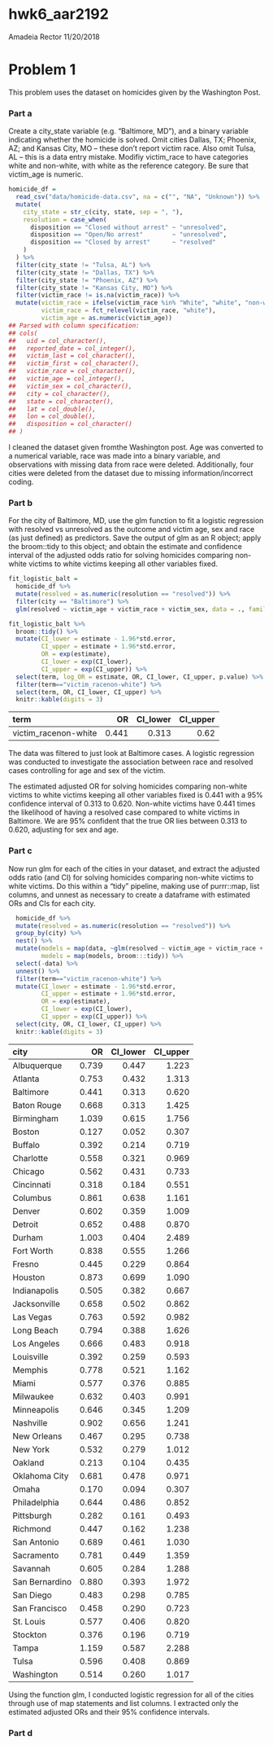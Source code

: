 hwk6\_aar2192
================
Amadeia Rector
11/20/2018

Problem 1
=========

This problem uses the dataset on homicides given by the Washington Post.

### Part a

Create a city\_state variable (e.g. “Baltimore, MD”), and a binary variable indicating whether the homicide is solved. Omit cities Dallas, TX; Phoenix, AZ; and Kansas City, MO – these don’t report victim race. Also omit Tulsa, AL – this is a data entry mistake. Modifiy victim\_race to have categories white and non-white, with white as the reference category. Be sure that victim\_age is numeric.

``` r
homicide_df = 
  read_csv("data/homicide-data.csv", na = c("", "NA", "Unknown")) %>%
  mutate(
    city_state = str_c(city, state, sep = ", "),
    resolution = case_when(
      disposition == "Closed without arrest" ~ "unresolved",
      disposition == "Open/No arrest"        ~ "unresolved",
      disposition == "Closed by arrest"      ~ "resolved"
    )
  ) %>% 
  filter(city_state != "Tulsa, AL") %>% 
  filter(city_state != "Dallas, TX") %>% 
  filter(city_state != "Phoenix, AZ") %>% 
  filter(city_state != "Kansas City, MO") %>% 
  filter(victim_race != is.na(victim_race)) %>% 
  mutate(victim_race = ifelse(victim_race %in% "White", "white", "non-white"),
         victim_race = fct_relevel(victim_race, "white"),
         victim_age = as.numeric(victim_age))
## Parsed with column specification:
## cols(
##   uid = col_character(),
##   reported_date = col_integer(),
##   victim_last = col_character(),
##   victim_first = col_character(),
##   victim_race = col_character(),
##   victim_age = col_integer(),
##   victim_sex = col_character(),
##   city = col_character(),
##   state = col_character(),
##   lat = col_double(),
##   lon = col_double(),
##   disposition = col_character()
## )
```

I cleaned the dataset given fromthe Washington post. Age was converted to a numerical variable, race was made into a binary variable, and observations with missing data from race were deleted. Additionally, four cities were deleted from the dataset due to missing information/incorrect coding.

### Part b

For the city of Baltimore, MD, use the glm function to fit a logistic regression with resolved vs unresolved as the outcome and victim age, sex and race (as just defined) as predictors. Save the output of glm as an R object; apply the broom::tidy to this object; and obtain the estimate and confidence interval of the adjusted odds ratio for solving homicides comparing non-white victims to white victims keeping all other variables fixed.

``` r
fit_logistic_balt =
  homicide_df %>% 
  mutate(resolved = as.numeric(resolution == "resolved")) %>% 
  filter(city == "Baltimore") %>% 
  glm(resolved ~ victim_age + victim_race + victim_sex, data = ., family = binomial())

fit_logistic_balt %>% 
  broom::tidy() %>% 
  mutate(CI_lower = estimate - 1.96*std.error,
         CI_upper = estimate + 1.96*std.error,
         OR = exp(estimate),
         CI_lower = exp(CI_lower),
         CI_upper = exp(CI_upper)) %>%
  select(term, log_OR = estimate, OR, CI_lower, CI_upper, p.value) %>% 
  filter(term=="victim_racenon-white") %>% 
  select(term, OR, CI_lower, CI_upper) %>% 
  knitr::kable(digits = 3)
```

| term                  |     OR|  CI\_lower|  CI\_upper|
|:----------------------|------:|----------:|----------:|
| victim\_racenon-white |  0.441|      0.313|       0.62|

The data was filtered to just look at Baltimore cases. A logistic regression was conducted to investigate the association between race and resolved cases controlling for age and sex of the victim.

The estimated adjusted OR for solving homicides comparing non-white victims to white victims keeping all other variables fixed is 0.441 with a 95% confidence interval of 0.313 to 0.620. Non-white victims have 0.441 times the likelihood of having a resolved case compared to white victims in Baltimore. We are 95% confident that the true OR lies between 0.313 to 0.620, adjusting for sex and age.

### Part c

Now run glm for each of the cities in your dataset, and extract the adjusted odds ratio (and CI) for solving homicides comparing non-white victims to white victims. Do this within a “tidy” pipeline, making use of purrr::map, list columns, and unnest as necessary to create a dataframe with estimated ORs and CIs for each city.

``` r
  homicide_df %>% 
  mutate(resolved = as.numeric(resolution == "resolved")) %>% 
  group_by(city) %>% 
  nest() %>% 
  mutate(models = map(data, ~glm(resolved ~ victim_age + victim_race + victim_sex, data = ., family = binomial())),
         models = map(models, broom:::tidy)) %>% 
  select(-data) %>% 
  unnest() %>% 
  filter(term=="victim_racenon-white") %>% 
  mutate(CI_lower = estimate - 1.96*std.error,
         CI_upper = estimate + 1.96*std.error,
         OR = exp(estimate),
         CI_lower = exp(CI_lower),
         CI_upper = exp(CI_upper)) %>%
  select(city, OR, CI_lower, CI_upper) %>% 
  knitr::kable(digits = 3)
```

| city           |     OR|  CI\_lower|  CI\_upper|
|:---------------|------:|----------:|----------:|
| Albuquerque    |  0.739|      0.447|      1.223|
| Atlanta        |  0.753|      0.432|      1.313|
| Baltimore      |  0.441|      0.313|      0.620|
| Baton Rouge    |  0.668|      0.313|      1.425|
| Birmingham     |  1.039|      0.615|      1.756|
| Boston         |  0.127|      0.052|      0.307|
| Buffalo        |  0.392|      0.214|      0.719|
| Charlotte      |  0.558|      0.321|      0.969|
| Chicago        |  0.562|      0.431|      0.733|
| Cincinnati     |  0.318|      0.184|      0.551|
| Columbus       |  0.861|      0.638|      1.161|
| Denver         |  0.602|      0.359|      1.009|
| Detroit        |  0.652|      0.488|      0.870|
| Durham         |  1.003|      0.404|      2.489|
| Fort Worth     |  0.838|      0.555|      1.266|
| Fresno         |  0.445|      0.229|      0.864|
| Houston        |  0.873|      0.699|      1.090|
| Indianapolis   |  0.505|      0.382|      0.667|
| Jacksonville   |  0.658|      0.502|      0.862|
| Las Vegas      |  0.763|      0.592|      0.982|
| Long Beach     |  0.794|      0.388|      1.626|
| Los Angeles    |  0.666|      0.483|      0.918|
| Louisville     |  0.392|      0.259|      0.593|
| Memphis        |  0.778|      0.521|      1.162|
| Miami          |  0.577|      0.376|      0.885|
| Milwaukee      |  0.632|      0.403|      0.991|
| Minneapolis    |  0.646|      0.345|      1.209|
| Nashville      |  0.902|      0.656|      1.241|
| New Orleans    |  0.467|      0.295|      0.738|
| New York       |  0.532|      0.279|      1.012|
| Oakland        |  0.213|      0.104|      0.435|
| Oklahoma City  |  0.681|      0.478|      0.971|
| Omaha          |  0.170|      0.094|      0.307|
| Philadelphia   |  0.644|      0.486|      0.852|
| Pittsburgh     |  0.282|      0.161|      0.493|
| Richmond       |  0.447|      0.162|      1.238|
| San Antonio    |  0.689|      0.461|      1.030|
| Sacramento     |  0.781|      0.449|      1.359|
| Savannah       |  0.605|      0.284|      1.288|
| San Bernardino |  0.880|      0.393|      1.972|
| San Diego      |  0.483|      0.298|      0.785|
| San Francisco  |  0.458|      0.290|      0.723|
| St. Louis      |  0.577|      0.406|      0.820|
| Stockton       |  0.376|      0.196|      0.719|
| Tampa          |  1.159|      0.587|      2.288|
| Tulsa          |  0.596|      0.408|      0.869|
| Washington     |  0.514|      0.260|      1.017|

Using the function glm, I conducted logistic regression for all of the cities through use of map statements and list columns. I extracted only the estimated adjusted ORs and their 95% confidence intervals.

### Part d
